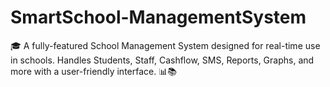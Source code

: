 # SmartSchool-ManagementSystem
🎓 A fully-featured School Management System designed for real-time use in schools. Handles Students, Staff, Cashflow, SMS, Reports, Graphs, and more with a user-friendly interface. 📊📚
